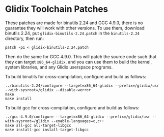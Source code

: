 Glidix Toolchain Patches
========================

These patches are made for binutils 2.24 and GCC 4.9.0, there is no guarantee they will work with other versions. To use them, download binutils 2.24, put `glidix-binutils-2.24.patch` in the `binutils-2.24` directory, then run:

`patch -p1 < glidix-binutils-2.24.patch`

Then do the same for GCC 4.9.0. This will patch the source code such that they can target `x86_64-glidix`, and you can use them to build the kernel, system libraries, and any Glidix userspace programs.

To build binutils for cross-compilation, configure and build as follows:

`../binutils-2.24/configure --target=x86_64-glidix --prefix=/glidix/usr --with-sysroot=/glidix --disable-werror`  
`make`  
`make install`  

To build gcc for cross-compilation, configure and build as follows:

`../gcc-4.9.0/configure --target=x86_64-glidix --prefix=/glidix/usr --with-sysroot=/glidix --enable-languages=c,c++`  
`make all-gcc all-target-libgcc`  
`make install-gcc install-target-libgcc`  
